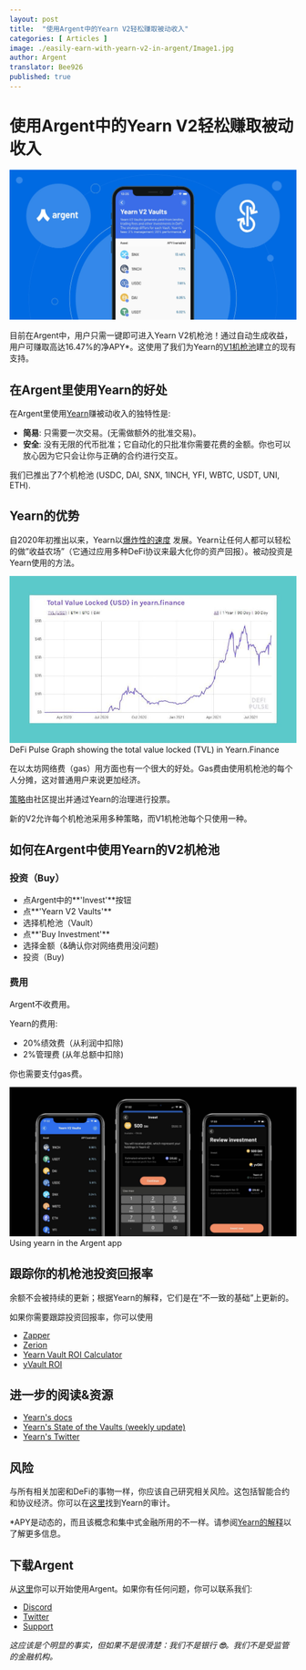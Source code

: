 ```yaml
---
layout: post
title:  "使用Argent中的Yearn V2轻松赚取被动收入"
categories: [ Articles ]
image: ./easily-earn-with-yearn-v2-in-argent/Image1.jpg
author: Argent
translator: Bee926
published: true
---
```


# 使用Argent中的Yearn V2轻松赚取被动收入

![](Image1.jpg?w=2064&h=1080)

目前在Argent中，用户只需一键即可进入Yearn V2机枪池！通过自动生成收益，用户可赚取高达16.47%的净APY*。这使用了我们为Yearn的[V1机枪池](https://www.argent.xyz/blog/yearn-vaults-in-argent/)建立的现有支持。

## **在Argent里使用Yearn的好处**

在Argent里使用[Yearn](https://yearn.finance/vaults)赚被动收入的独特性是:

- **简易**: 只需要一次交易。(无需做额外的批准交易)。
- **安全**: 没有无限的代币批准；它自动化的只批准你需要花费的金额。你也可以放心因为它只会让你与正确的合约进行交互。

我们已推出了7个机枪池 (USDC, DAI, SNX, 1INCH, YFI, WBTC, USDT, UNI, ETH).

## **Yearn的优势**

自2020年初推出以来，Yearn以[爆炸性的速度](https://defipulse.com/yearn.finance) 发展。Yearn让任何人都可以轻松的做”收益农场”（它通过应用多种DeFi协议来最大化你的资产回报）。被动投资是Yearn使用的方法。

![](Image2.jpg?w=944&h=549)DeFi Pulse Graph showing the total value locked (TVL) in Yearn.Finance

在以太坊网络费（gas）用方面也有一个很大的好处。Gas费由使用机枪池的每个人分摊，这对普通用户来说更加经济。

[策略](https://medium.com/yearn-state-of-the-vaults/the-vaults-at-yearn-9237905ffed3)由社区提出并通过Yearn的治理进行投票。

新的V2允许每个机枪池采用多种策略，而V1机枪池每个只使用一种。

## **如何在Argent中使用Yearn的V2机枪池**

### **投资（Buy）**

- 点Argent中的**'Invest'**按钮
- 点**'Yearn V2 Vaults'**
- 选择机枪池（Vault）
- 点**'Buy Investment'**
- 选择金额（&确认你对网络费用没问题)
- 投资（Buy)

### **费用**

Argent不收费用。

Yearn的费用:

- 20%绩效费（从利润中扣除)
- 2%管理费 (从年总额中扣除)

你也需要支付gas费。

![](Image3.jpg?w=2500&h=1300)
Using yearn in the Argent app

## **跟踪你的机枪池投资回报率**

余额不会被持续的更新；根据Yearn的解释，它们是在“不一致的基础”上更新的。

如果你需要跟踪投资回报率，你可以使用

- [Zapper](https://zapper.fi/)
- [Zerion](https://app.zerion.io/)
- [Yearn Vault ROI Calculator](https://yearn-roi.xyz/#/)
- [yVault ROI](https://yvault-roi.netlify.app/)

## **进一步的阅读&资源**

- [Yearn's docs](https://docs.yearn.finance/)
- [Yearn's State of the Vaults (weekly update)](https://medium.com/yearn-state-of-the-vaults/the-vaults-at-yearn-9237905ffed3)
- [Yearn's Twitter](https://twitter.com/iearnfinance)

## **风险**

与所有相关加密和DeFi的事物一样，你应该自己研究相关风险。这包括智能合约和协议经济。你可以在[这里](https://docs.yearn.finance/resources/audits)找到Yearn的审计。

\*APY是动态的，而且该概念和集中式金融所用的不一样。请参阅[Yearn的解释](https://docs.yearn.finance/resources/guides/how-to-understand-yvault-roi#roi-calculation)以了解更多信息。

## **下载Argent**

从[这里](https://argent.link/yearn-v2-post)你可以开始使用Argent。如果你有任何问题，你可以联系我们:

- [Discord](https://discord.com/invite/GWSyrHg)
- [Twitter](https://twitter.com/argentHQ)
- [Support](https://support.argent.xyz/hc/en-us)

_这应该是个明显的事实，但如果不是很清楚：我们不是银行  _**🙄**_。我们不是受监管的金融机构。_
